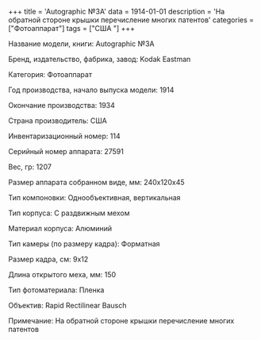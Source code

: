 +++
title = 'Autographic №3А'
data = 1914-01-01
description = 'На обратной стороне крышки перечисление многих патентов'
categories = ["Фотоаппарат"]
tags = ["США "]
+++

Название модели, книги: Autographic №3А

Бренд, издательство, фабрика, завод: Kodak Eastman

Категория: Фотоаппарат

Год производства, начало выпуска модели: 1914

Окончание производства: 1934

Страна производитель: США

Инвентаризационный номер: 114

Серийный номер аппарата: 27591

Вес, гр: 1207

Размер аппарата  собранном виде, мм: 240х120х45

Тип компоновки: Однообъективная, вертикальная

Тип корпуса: С раздвижным мехом

Материал корпуса: Алюминий

Тип камеры (по размеру кадра): Форматная

Размер кадра, см: 9х12

Длина открытого меха, мм: 150

Тип фотоматериала: Пленка

Объектив: Rapid Rectilinear Bausch

Примечание: На обратной стороне крышки перечисление многих патентов


